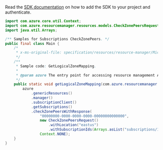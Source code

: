 Read the [SDK documentation](https://github.com/Azure/azure-sdk-for-java/blob/azure-resourcemanager_2.12.0/sdk/resourcemanager/azure-resourcemanager/README.md) on how to add the SDK to your project and authenticate.

```java
import com.azure.core.util.Context;
import com.azure.resourcemanager.resources.models.CheckZonePeersRequest;
import java.util.Arrays;

/** Samples for Subscriptions CheckZonePeers. */
public final class Main {
    /*
     * x-ms-original-file: specification/resources/resource-manager/Microsoft.Resources/stable/2021-01-01/examples/PostCheckZonePeers.json
     */
    /**
     * Sample code: GetLogicalZoneMapping.
     *
     * @param azure The entry point for accessing resource management APIs in Azure.
     */
    public static void getLogicalZoneMapping(com.azure.resourcemanager.AzureResourceManager azure) {
        azure
            .genericResources()
            .manager()
            .subscriptionClient()
            .getSubscriptions()
            .checkZonePeersWithResponse(
                "00000000-0000-0000-0000-00000000000000",
                new CheckZonePeersRequest()
                    .withLocation("eastus")
                    .withSubscriptionIds(Arrays.asList("subscriptions/11111111-1111-1111-1111-111111111111")),
                Context.NONE);
    }
}
```
